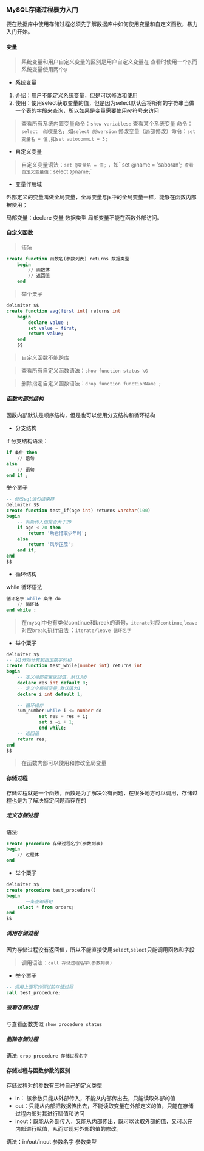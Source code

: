 ### MySQL存储过程暴力入门

要在数据库中使用存储过程必须先了解数据库中如何使用变量和自定义函数，暴力入门开始。

#### 变量

>系统变量和用户自定义变量的区别是用户自定义变量在
查看时使用一个`@`,而系统变量使用两个`@`

- 系统变量

1. 介绍：用户不能定义系统变量，但是可以修改和使用
2. 使用：使用select获取变量的值，但是因为select默认会将所有的字符串当做一个表的字段来查询，所以如果是变量需要使用`@@`符号来访问

> 查看所有系统内置变量命令：`show variables;`
> 查看某个系统变量 命令：`select  @@变量名;` ,如`select @@version`
> 修改变量（局部修改）命令：`set 变量名 = 值` ,如`set autocommit = 3;`


- 自定义变量

> 自定义变量语法：`set @变量名 = 值;` ，如``set @name = 'saboran';`
> 查看自定义变量值：`select @name;` 


- 变量作用域

外部定义的变量叫做全局变量，全局变量与js中的全局变量一样，能够在函数内部被使用；

局部变量：declare 变量 数据类型
局部变量不能在函数外部访问。


#### 自定义函数
> 语法

```sql
create function 函数名(参数列表) returns 数据类型
	begin
		// 函数体 
		// 返回值
	end
```

> 举个栗子

```sql
delimiter $$ 
create function avg(first int) returns int
	begin 
		declare value ;
		set value = first;
		return value;
	end
	$$
```
> 自定义函数不能跨库

> 查看所有自定义函数语法：`show function status \G`

> 删除指定自定义函数语法：`drop function functionName ;`



##### 函数内部的结构

函数内部默认是顺序结构，但是也可以使用分支结构和循环结构

- 分支结构

if 分支结构语法：
```sql
if 条件 then
	// 语句
else
	// 语句
end if ;
```
举个栗子
```sql
-- 修改sql语句结束符
delimiter $$
create function test_if(age int) returns varchar(100)
begin
	-- 判断传入值是否大于20
	if age < 20 then
		return '劝君惜取少年时';
	else
		return '风华正茂';
	end if;
end
$$
```


- 循环结构

while 循环语法
```sql
循环名字:while 条件 do
	// 循环体
end while ;
```

> 在mysql中也有类似continue和break的语句，`iterate`对应`continue`,`leave`对应`break`,执行语法 ：`iterate/leave 循环名字`

- 举个栗子
```sql
delimiter $$
-- 从1开始计算到指定数字的和
create function test_while(number int) returns int
begin
	-- 定义局部变量返回值，默认为0
	declare res int default 0;
	-- 定义个局部变量,默认值为1
	declare i int default 1;

	-- 循环操作
	sum_number:while i <= number do
			set res = res + i;
			set i =i + 1;
			end while;
	-- 返回值
	return res;
end
$$
```

> 在函数内部可以使用和修改全局变量


#### 存储过程

存储过程就是一个函数，函数是为了解决公有问题，在很多地方可以调用，存储过程也是为了解决特定问题而存在的

##### 定义存储过程

语法:
```sql
create procedure 存储过程名字(参数列表)
begin
	// 过程体
end
```

- 举个栗子
```sql
delimiter $$
create procedure test_procedure()
begin
	-- 一条查询语句 
	select * from orders;
end
$$
```

##### 调用存储过程

因为存储过程没有返回值，所以不能直接使用`select`,`select`只能调用函数和字段

> 调用语法：`call 存储过程名字(参数列表)`

- 举个栗子
```sql
-- 调用上面写的测试的存储过程
call test_procedure;
```

##### 查看存储过程
与查看函数类似
`show procedure status`


##### 删除存储过程

语法: `drop procedure 存储过程名字`



#### 存储过程与函数参数的区别

存储过程对的参数有三种自己的定义类型
- in： 该参数只能从外部传入，不能从内部传出去，只能读取外部的值
- out：只能从内部把数据传出去，不能读取变量在外部定义的值，只能在存储过程内部对其进行赋值和访问
- inout：既能从外部传入，又能从内部传出，既可以读取外部的值，又可以在内部进行赋值，从而实现对外部的值的修改。

语法：in/out/inout 参数名字 参数类型